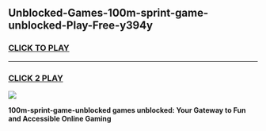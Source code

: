 
## Unblocked-Games-100m-sprint-game-unblocked-Play-Free-y394y
<h3>
<a href="https://premium76.site?title=100m-sprint-game-unblocked&ref=18A">CLICK TO PLAY</a></h3>
<hr>

<h3>
<a href="https://premium76.site?title=100m-sprint-game-unblocked&ref=18A">CLICK 2 PLAY</a>
  
</h3>

<a href="https://premium76.site?title=100m-sprint-game-unblocked&ref=18A"><img src="https://clearcache.store/games.png"></a>


**100m-sprint-game-unblocked games unblocked: Your Gateway to Fun and Accessible Online Gaming**
